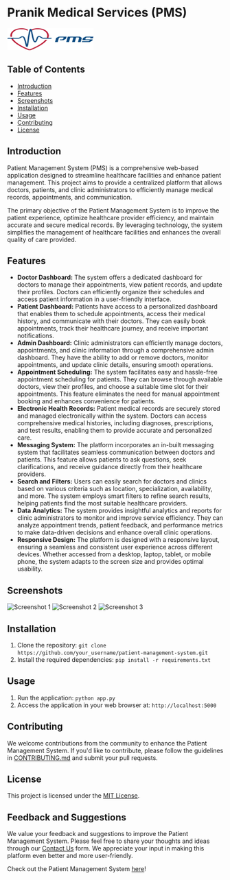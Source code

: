 # Pranik Medical Services (PMS)

![Project Logo](./static/assets/img/logo.png)

## Table of Contents
- [Introduction](#introduction)
- [Features](#features)
- [Screenshots](#screenshots)
- [Installation](#installation)
- [Usage](#usage)
- [Contributing](#contributing)
- [License](#license)

## Introduction
Patient Management System (PMS) is a comprehensive web-based application designed to streamline healthcare facilities and enhance patient management. This project aims to provide a centralized platform that allows doctors, patients, and clinic administrators to efficiently manage medical records, appointments, and communication.

The primary objective of the Patient Management System is to improve the patient experience, optimize healthcare provider efficiency, and maintain accurate and secure medical records. By leveraging technology, the system simplifies the management of healthcare facilities and enhances the overall quality of care provided.

## Features
- **Doctor Dashboard:** The system offers a dedicated dashboard for doctors to manage their appointments, view patient records, and update their profiles. Doctors can efficiently organize their schedules and access patient information in a user-friendly interface.
- **Patient Dashboard:** Patients have access to a personalized dashboard that enables them to schedule appointments, access their medical history, and communicate with their doctors. They can easily book appointments, track their healthcare journey, and receive important notifications.
- **Admin Dashboard:** Clinic administrators can efficiently manage doctors, appointments, and clinic information through a comprehensive admin dashboard. They have the ability to add or remove doctors, monitor appointments, and update clinic details, ensuring smooth operations.
- **Appointment Scheduling:** The system facilitates easy and hassle-free appointment scheduling for patients. They can browse through available doctors, view their profiles, and choose a suitable time slot for their appointments. This feature eliminates the need for manual appointment booking and enhances convenience for patients.
- **Electronic Health Records:** Patient medical records are securely stored and managed electronically within the system. Doctors can access comprehensive medical histories, including diagnoses, prescriptions, and test results, enabling them to provide accurate and personalized care.
- **Messaging System:** The platform incorporates an in-built messaging system that facilitates seamless communication between doctors and patients. This feature allows patients to ask questions, seek clarifications, and receive guidance directly from their healthcare providers.
- **Search and Filters:** Users can easily search for doctors and clinics based on various criteria such as location, specialization, availability, and more. The system employs smart filters to refine search results, helping patients find the most suitable healthcare providers.
- **Data Analytics:** The system provides insightful analytics and reports for clinic administrators to monitor and improve service efficiency. They can analyze appointment trends, patient feedback, and performance metrics to make data-driven decisions and enhance overall clinic operations.
- **Responsive Design:** The platform is designed with a responsive layout, ensuring a seamless and consistent user experience across different devices. Whether accessed from a desktop, laptop, tablet, or mobile phone, the system adapts to the screen size and provides optimal usability.

## Screenshots
![Screenshot 1](path_to_screenshot_1.png)
![Screenshot 2](path_to_screenshot_2.png)
![Screenshot 3](path_to_screenshot_3.png)

## Installation
1. Clone the repository: `git clone https://github.com/your_username/patient-management-system.git`
2. Install the required dependencies: `pip install -r requirements.txt`

## Usage
1. Run the application: `python app.py`
2. Access the application in your web browser at: `http://localhost:5000`

## Contributing
We welcome contributions from the community to enhance the Patient Management System. If you'd like to contribute, please follow the guidelines in [CONTRIBUTING.md](CONTRIBUTING.md) and submit your pull requests.

## License
This project is licensed under the [MIT License](LICENSE).

## Feedback and Suggestions
We value your feedback and suggestions to improve the Patient Management System. Please feel free to share your thoughts and ideas through our [Contact Us](link_to_contact_us_form) form. We appreciate your input in making this platform even better and more user-friendly.

Check out the Patient Management System [here](link_to_project_url)!
